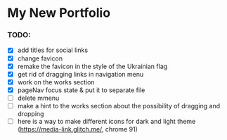 # My New Portfolio

### TODO:

- [x] add titles for social links
- [x] change favicon
- [x] remake the favicon in the style of the Ukrainian flag
- [x] get rid of dragging links in navigation menu
- [x] work on the works section
- [x] pageNav focus state & put it to separate file
- [ ] delete mmenu
- [ ] make a hint to the works section about the possibility of dragging and dropping
- [ ] here is a way to make different icons for dark and light theme (https://media-link.glitch.me/, chrome 91)